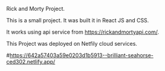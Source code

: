 Rick and Morty Project.

This is a small project. It was built it in React JS and CSS.

It works using api service from https://rickandmortyapi.com/.

This Project was deployed on Netfily cloud services.

#https://642a57403a59e0203d1b5913--brilliant-seahorse-ced302.netlify.app/
